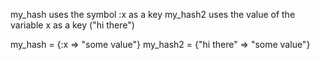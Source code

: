 <!-- ex07.md -->
my_hash uses the symbol :x as a key
my_hash2 uses the value of the variable x as a key ("hi there")

my_hash = {:x => "some value"}
my_hash2 = {"hi there" => "some value"}